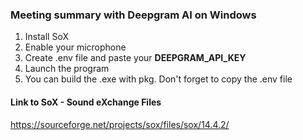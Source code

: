 ### Meeting summary with Deepgram AI on Windows
1. Install SoX
2. Enable your microphone
3. Create .env file and paste your **DEEPGRAM_API_KEY**
4. Launch the program
5. You can build the .exe with pkg. Don't forget to copy the .env file

#### Link to SoX - Sound eXchange Files
https://sourceforge.net/projects/sox/files/sox/14.4.2/
